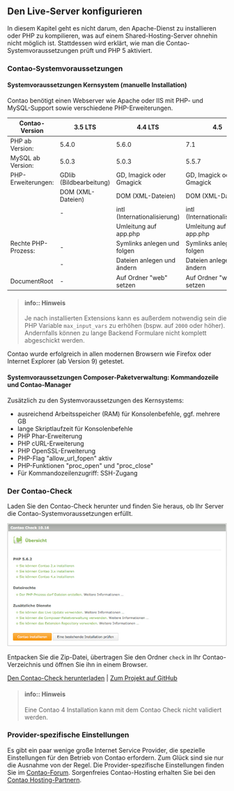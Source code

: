 ## Den Live-Server konfigurieren

In diesem Kapitel geht es nicht darum, den Apache-Dienst zu installieren oder
PHP zu kompilieren, was auf einem Shared-Hosting-Server ohnehin nicht möglich
ist. Stattdessen wird erklärt, wie man die Contao-Systemvoraussetzungen prüft
und PHP 5 aktiviert.


### Contao-Systemvoraussetzungen

#### Systemvoraussetzungen Kernsystem (manuelle Installation)

Contao benötigt einen Webserver wie Apache oder IIS mit PHP- und MySQL-Support
sowie verschiedene PHP-Erweiterungen.

|Contao-Version       | 3.5 LTS                 | 4.4 LTS                      | 4.5         |
|---------------------|-------------------------|------------------------------|-------------|
| PHP ab Version:     | 5.4.0                   | 5.6.0                        | 7.1       |     
| MySQL ab Version:   | 5.0.3                   | 5.0.3                        | 5.5.7    |
| PHP-Erweiterungen:  | GDlib (Bildbearbeitung) | GD, Imagick oder Gmagick     | GD, Imagick oder Gmagick|
|                     | DOM (XML-Dateien)       | DOM (XML-Dateien)            | DOM (XML-Dateien)|
|                     |\-                       | intl (Internationalisierung) | intl (Internationalisierung)|
|                     |                         | Umleitung auf app.php        | Umleitung auf app.php|
| Rechte PHP-Prozess: |\-                       | Symlinks anlegen und folgen  | Symlinks anlegen und folgen|
|                     |\-                       | Dateien anlegen und ändern   | Dateien anlegen und ändern|
| DocumentRoot        |\-                       | Auf Ordner "web" setzen      | Auf Ordner "web" setzen|

> #### info:: Hinweis
> Je nach installierten Extensions kann es außerdem notwendig sein die PHP 
> Variable `max_input_vars` zu erhöhen (bspw. auf `2000` oder höher). Andernfalls 
> können zu lange Backend Formulare nicht komplett abgeschickt werden.

Contao wurde erfolgreich in allen modernen Browsern wie Firefox oder Internet
Explorer (ab Version 9) getestet.

#### Systemvoraussetzungen Composer-Paketverwaltung: Kommandozeile und Contao-Manager

Zusätzlich zu den Systemvoraussetzungen des Kernsystems:

- ausreichend Arbeitsspeicher (RAM) für Konsolenbefehle, ggf. mehrere GB
- lange Skriptlaufzeit für Konsolenbefehle
- PHP Phar-Erweiterung
- PHP cURL-Erweiterung
- PHP OpenSSL-Erweiterung
- PHP-Flag "allow_url_fopen" aktiv
- PHP-Funktionen "proc_open" und "proc_close"
- Für Kommandozeilenzugriff: SSH-Zugang



### Der Contao-Check

Laden Sie den Contao-Check herunter und finden Sie heraus, ob Ihr Server die
Contao-Systemvoraussetzungen erfüllt.

![](images/contao-check.jpg)

Entpacken Sie die Zip-Datei, übertragen Sie den Ordner
`check` in Ihr Contao-Verzeichnis und öffnen Sie ihn in einem Browser.

[Den Contao-Check herunterladen][1] | [Zum Projekt auf GitHub][2]

> #### info:: Hinweis
> Eine Contao 4 Installation kann mit dem Contao Check nicht validiert werden.


### Provider-spezifische Einstellungen

Es gibt ein paar wenige große Internet Service Provider, die spezielle
Einstellungen für den Betrieb von Contao erfordern. Zum Glück sind sie nur die
Ausnahme von der Regel. Die Provider-spezifische Einstellungen finden Sie im
[Contao-Forum][3]. Sorgenfreies Contao-Hosting erhalten Sie bei den
[Contao Hosting-Partnern][4].


[1]: https://github.com/contao/check/zipball/master
[2]: https://github.com/contao/check
[3]: https://community.contao.org/de/forumdisplay.php?67-Erfahrungen-mit-Webhostern
[4]: https://contao.org/de/partners.html?search=services&for=partner_hosting
